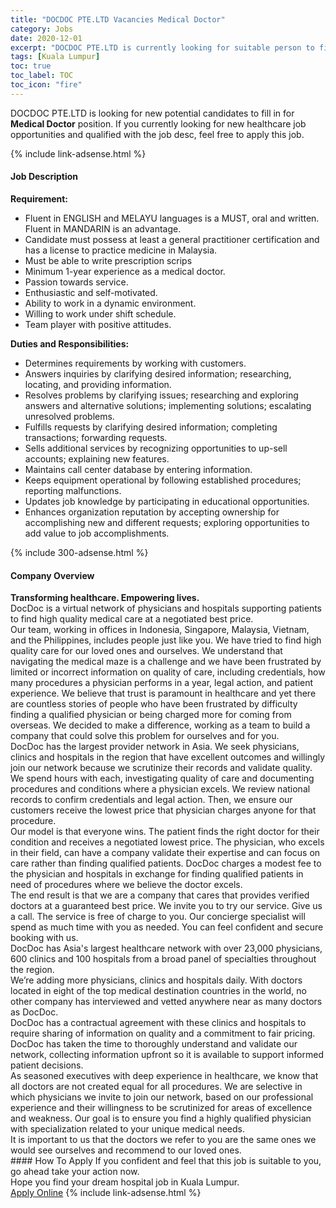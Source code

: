 ```yaml
---
title: "DOCDOC PTE.LTD Vacancies Medical Doctor" 
category: Jobs 
date: 2020-12-01 
excerpt: "DOCDOC PTE.LTD is currently looking for suitable person to fill in the Medical Doctor which positioned at Kuala Lumpur" 
tags: [Kuala Lumpur] 
toc: true 
toc_label: TOC 
toc_icon: "fire" 
--- 
```


<p>DOCDOC PTE.LTD is looking for new potential candidates to fill in for <b>Medical Doctor</b> position. If you currently looking for new healthcare job opportunities and qualified with the job desc, feel free to apply this job.
</p>{% include link-adsense.html %} 
<div><div><div><h4>Job Description</h4></div></div><div><div><span><div><div><strong>Requirement:</strong></div><ul><li>Fluent in ENGLISH and MELAYU languages is a MUST, oral and written. Fluent in MANDARIN is an advantage.</li><li>Candidate must possess at least a general practitioner certification and has a license to practice medicine in Malaysia.</li><li>Must be able to write prescription scrips</li><li>Minimum 1-year experience as a medical doctor.</li><li>Passion towards service.</li><li>Enthusiastic and self-motivated.</li><li>Ability to work in a dynamic environment.</li><li>Willing to work under shift schedule.</li><li>Team player with positive attitudes.</li></ul><div>&#8203;<strong>Duties and Responsibilities:</strong></div><ul><li>Determines requirements by working with customers.</li><li>Answers inquiries by clarifying desired information; researching, locating, and providing information.</li><li>Resolves problems by clarifying issues; researching and exploring answers and alternative solutions; implementing solutions; escalating unresolved problems.</li><li>Fulfills requests by clarifying desired information; completing transactions; forwarding requests.</li><li>Sells additional services by recognizing opportunities to up-sell accounts; explaining new features.</li><li>Maintains call center database by entering information.</li><li>Keeps equipment operational by following established procedures; reporting malfunctions.</li><li>Updates job knowledge by participating in educational opportunities.</li><li>Enhances organization reputation by accepting ownership for accomplishing new and different requests; exploring opportunities to add value to job accomplishments.</li></ul></div></span></div></div></div> 
{% include 300-adsense.html %} 
<div><div><div><h4>Company Overview</h4></div></div><div><div><span><div><div>
<div>
<div><strong>Transforming healthcare. Empowering lives.</strong></div>
</div>
<div>
<div>DocDoc is a virtual network of physicians and hospitals supporting patients to find high quality medical care at a negotiated best price.</div>
<div>Our team, working in offices in Indonesia, Singapore, Malaysia, Vietnam, and the Philippines, includes people just like you. We have tried to find high quality care for our loved ones and ourselves. We understand that navigating the medical maze is a challenge and we have been frustrated by limited or incorrect information on quality of care, including credentials, how many procedures a physician performs in a year, legal action, and patient experience. We believe that trust is paramount in healthcare and yet there are countless stories of people who have been frustrated by difficulty finding a qualified physician or being charged more for coming from overseas. We decided to make a difference, working as a team to build a company that could solve this problem for ourselves and for you.</div>
<div>DocDoc has the&#160;largest provider network in Asia. We seek physicians, clinics and hospitals in the region that have excellent outcomes and willingly join our network because we scrutinize their records and validate quality. We spend hours with each, investigating quality of care and documenting procedures and conditions where a physician excels. We review national records to confirm credentials and legal action. Then, we ensure our customers receive the lowest price that physician charges anyone for that procedure.</div>
<div>Our model is that everyone wins. The patient finds the right doctor for their condition and receives a negotiated lowest price. The physician, who excels in their field, can have a company validate their expertise and can focus on care rather than finding qualified patients. DocDoc charges a modest fee to the physician and hospitals in exchange for finding qualified patients in need of procedures where we believe the doctor excels.</div>
<div>The end result is that we are&#160;a company that cares&#160;that provides&#160;verified doctors&#160;at a&#160;guaranteed best price. We invite you to try our service. Give us a call. The service is free of charge to you. Our concierge specialist will spend as much time with you as needed. You can feel confident and secure booking with us.</div>
<div>DocDoc has Asia's largest healthcare network with over 23,000 physicians, 600 clinics and 100 hospitals from a broad panel of specialties throughout the region.</div>
<div>We&#8217;re adding more physicians, clinics and hospitals daily. With doctors located in eight of the top medical destination countries in the world, no other company has interviewed and vetted anywhere near as many doctors as DocDoc.</div>
<div>DocDoc has a contractual agreement with these clinics and hospitals to require sharing of information on quality and a commitment to fair pricing. DocDoc has taken the time to thoroughly understand and validate our network, collecting information upfront so it is available to support informed patient decisions.</div>
<div>As seasoned executives with deep experience in healthcare, we know that all doctors are not created equal for all procedures. We are selective in which physicians we invite to join our network, based on our professional experience and their willingness to be scrutinized for areas of excellence and weakness. Our goal is to ensure you find a highly qualified physician with specialization related to your unique medical needs.</div>
<div>It is important to us that the doctors we refer to you are the same ones we would see ourselves and recommend to our loved ones.</div>
</div>
</div></div></span></div></div></div> 
#### How To Apply 
If you confident and feel that this job is suitable to you, go ahead take your action now. <br/> 
Hope you find your dream hospital job in Kuala Lumpur. <br/> 
<a href="https://www.jobstreet.com.my/en/job/medical-doctor-3400750/origin/id?jobId=jobstreet-id-job-3400750&sectionRank=2&token=0~b99802c8-d14a-4444-adc8-75c4e2b51862&fr=SRP%20View%20In%20New%20Ta" class="btn btn--warning" target="_blank" rel="nofollow noopenner">Apply Online</a> 
{% include link-adsense.html %} 